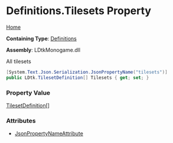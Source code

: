 # Definitions\.Tilesets Property

[Home](../../../README.md)

**Containing Type**: [Definitions](../README.md)

**Assembly**: LDtkMonogame\.dll

  
 All tilesets 

```csharp
[System.Text.Json.Serialization.JsonPropertyName("tilesets")]
public LDtk.TilesetDefinition[] Tilesets { get; set; }
```

### Property Value

[TilesetDefinition](../../TilesetDefinition/README.md)\[\]

### Attributes

* [JsonPropertyNameAttribute](https://docs.microsoft.com/en-us/dotnet/api/system.text.json.serialization.jsonpropertynameattribute)

